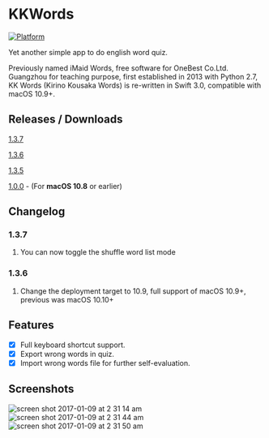 # KKWords
[![Platform](https://img.shields.io/badge/platform-macOS%2010.9%2B-lightgrey.svg)](https://github.com/DickyT/KKWords)

Yet another simple app to do english word quiz.

Previously named iMaid Words, free software for OneBest Co.Ltd. Guangzhou for teaching purpose, first established in 2013 with Python 2.7, KK Words (Kirino Kousaka Words) is re-written in Swift 3.0, compatible with macOS 10.9+.

## Releases / Downloads
[1.3.7](https://github.com/DickyT/KKWords/releases/tag/1.3.7)

[1.3.6](https://github.com/DickyT/KKWords/releases/tag/1.3.6)

[1.3.5](https://github.com/DickyT/KKWords/releases/tag/1.3.5)

[1.0.0](https://github.com/DickyT/KKWords/releases/tag/1.0.0) - (For **macOS 10.8** or earlier)

## Changelog
### 1.3.7
1. You can now toggle the shuffle word list mode

### 1.3.6
1. Change the deployment target to 10.9, full support of macOS 10.9+, previous was macOS 10.10+

## Features
- [x] Full keyboard shortcut support.
- [x] Export wrong words in quiz.
- [x] Import wrong words file for further self-evaluation.

## Screenshots
![screen shot 2017-01-09 at 2 31 14 am](https://cloud.githubusercontent.com/assets/4535844/21758981/095f8aaa-d617-11e6-9ea3-5c95340d8cdd.png)
![screen shot 2017-01-09 at 2 31 44 am](https://cloud.githubusercontent.com/assets/4535844/21758982/0968e302-d617-11e6-95b6-8d33f7cff31c.png)
![screen shot 2017-01-09 at 2 31 50 am](https://cloud.githubusercontent.com/assets/4535844/21758983/0969b1e2-d617-11e6-9b16-94e6f7326aed.png)
